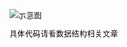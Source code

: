 ![示意图](http://upload-images.jianshu.io/upload_images/944365-76ff9f5a98585715.png?imageMogr2/auto-orient/strip%7CimageView2/2/w/1240)

具体代码请看数据结构相关文章
